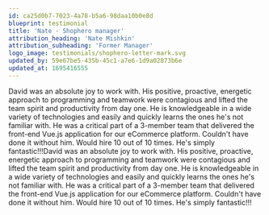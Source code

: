 ```yaml
---
id: ca25d0b7-7023-4a78-b5a6-98daa10b0e8d
blueprint: testimonial
title: 'Nate - Shophero manager'
attribution_heading: 'Nate Mishkin'
attribution_subheading: 'Former Manager'
logo_image: testimonials/shophero-letter-mark.svg
updated_by: 59e67be5-435b-45c1-a7e6-1d9a02873b6e
updated_at: 1695416555
---
```

David was an absolute joy to work with. His positive, proactive, energetic approach to programming and teamwork were contagious and lifted the team spirit and productivity from day one. He is knowledgeable in a wide variety of technologies and easily and quickly learns the ones he's not familiar with. He was a critical part of a 3-member team that delivered the front-end Vue.js application for our eCommerce platform. Couldn't have done it without him. Would hire 10 out of 10 times. He's simply fantastic!!!David was an absolute joy to work with. His positive, proactive, energetic approach to programming and teamwork were contagious and lifted the team spirit and productivity from day one. He is knowledgeable in a wide variety of technologies and easily and quickly learns the ones he's not familiar with. He was a critical part of a 3-member team that delivered the front-end Vue.js application for our eCommerce platform. Couldn't have done it without him. Would hire 10 out of 10 times. He's simply fantastic!!!